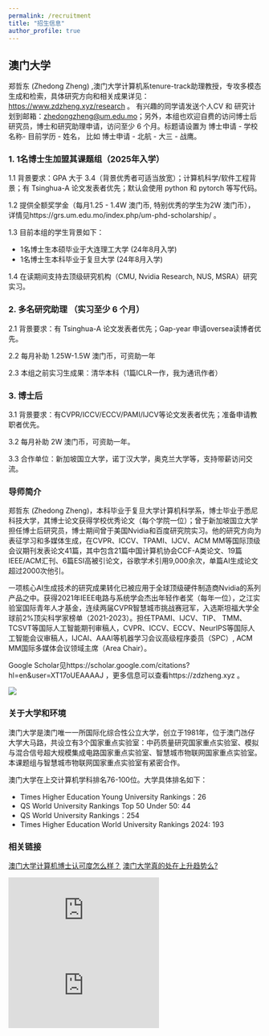 ```yaml
---
permalink: /recruitment
title: "招生信息"
author_profile: true
---
```



## 澳门大学

郑哲东 (Zhedong Zheng) ,澳门大学计算机系tenure-track助理教授，专攻多模态生成和检索，具体研究方向和相关成果详见：https://www.zdzheng.xyz/research 。
有兴趣的同学请发送个人CV 和 研究计划到邮箱：zhedongzheng@um.edu.mo；另外，本组也欢迎自费的访问博士后研究员，博士和研究助理申请，访问至少 6 个月。标题请设置为 博士申请 - 学校名称- 目前学历 - 姓名， 比如 博士申请 - 北航 - 大三 - 战鹰。


### 1. 1名博士生加盟其课题组（2025年入学）

1.1 背景要求：GPA 大于 3.4（背景优秀者可适当放宽）；计算机科学/软件工程背景；有 Tsinghua-A 论文发表者优先；默认会使用 python 和 pytorch 等写代码。

1.2 提供全额奖学金（每月1.25 - 1.4W 澳门币, 特别优秀的学生为2W 澳门币），详情见https://grs.um.edu.mo/index.php/um-phd-scholarship/ 。

1.3 目前本组的学生背景如下：

- 1名博士生本硕毕业于大连理工大学 (24年8月入学)
- 1名博士生本科毕业于复旦大学 (24年8月入学)

1.4 在读期间支持去顶级研究机构（CMU, Nvidia Research, NUS, MSRA）研究实习。


### 2. 多名研究助理 （实习至少 6 个月）

2.1 背景要求：有 Tsinghua-A 论文发表者优先；Gap-year 申请oversea读博者优先。

2.2 每月补助 1.25W-1.5W 澳门币，可资助一年

2.3 本组之前实习生成果：清华本科（1篇ICLR一作，我为通讯作者）


### 3. 博士后
3.1 背景要求：有CVPR/ICCV/ECCV/PAMI/IJCV等论文发表者优先；准备申请教职者优先。

3.2 每月补助 2W 澳门币，可资助一年。

3.3 合作单位：新加坡国立大学，诺丁汉大学，奥克兰大学等，支持带薪访问交流。

### 导师简介

郑哲东 (Zhedong Zheng)，本科毕业于复旦大学计算机科学系，博士毕业于悉尼科技大学，其博士论文获得学校优秀论文（每个学院一位）；曾于新加坡国立大学担任博士后研究员，博士期间曾于美国Nvidia和百度研究院实习。他的研究方向为表征学习和多媒体生成，在CVPR、ICCV、TPAMI、IJCV、ACM MM等国际顶级会议期刊发表论文41篇，其中包含21篇中国计算机协会CCF-A类论文、19篇IEEE/ACM汇刊、6篇ESI高被引论文，谷歌学术引用9,000余次，单篇AI生成论文超过2000次他引。

一项核心AI生成技术的研究成果转化已被应用于全球顶级硬件制造商Nvidia的系列产品之中。获得2021年IEEE电路与系统学会杰出年轻作者奖（每年一位），之江实验室国际青年人才基金，连续两届CVPR智慧城市挑战赛冠军，入选斯坦福大学全球前2%顶尖科学家榜单（2021-2023）。担任TPAMI、IJCV、TIP、 TMM、TCSVT等国际人工智能期刊审稿人，CVPR、ICCV、ECCV、NeurIPS等国际人工智能会议审稿人，IJCAI、AAAI等机器学习会议高级程序委员（SPC）,  ACM MM国际多媒体会议领域主席（Area Chair）。

Google Scholar见https://scholar.google.com/citations?hl=en&user=XT17oUEAAAAJ ，更多信息可以查看https://zdzheng.xyz 。

![](http://emuchvimg.oss-cn-qingdao.aliyuncs.com/img/2020/0109/w104h4105283_1578558892_239.jpg)


### 关于大学和环境

澳门大学是澳门唯一一所国际化综合性公立大学，创立于1981年，位于澳门氹仔大学大马路，共设立有3个国家重点实验室：中药质量研究国家重点实验室、模拟与混合信号超大规模集成电路国家重点实验室、智慧城市物联网国家重点实验室。本课题组与智慧城市物联网国家重点实验室有紧密合作。

澳门大学在上交计算机学科排名76-100位。大学具体排名如下：
- Times Higher Education Young University Rankings：26
- QS World University Rankings Top 50 Under 50: 44
- QS World University Rankings：254
- Times Higher Education World University Rankings 2024: 193


### 相关链接
[澳门大学计算机博士认可度怎么样？](https://www.zhihu.com/question/598710046)
[澳门大学真的处在上升趋势么?](https://www.zhihu.com/question/541431807)

<iframe src="https://www.youtube.com/embed/FINFZ8UuVus?si=KzWrZueKqOj9xOOE" title="YouTube video player" frameborder="0" allow="accelerometer; autoplay; clipboard-write; encrypted-media; gyroscope; picture-in-picture; web-share" allowfullscreen></iframe>

<iframe src="https://www.youtube.com/embed/a2-cTtqySRk?si=BYeCSqOu52IME10x" title="YouTube video player" frameborder="0" allow="accelerometer; autoplay; clipboard-write; encrypted-media; gyroscope; picture-in-picture; web-share" allowfullscreen></iframe> 

